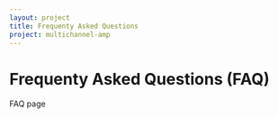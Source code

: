 ```yaml
---
layout: project
title: Frequenty Asked Questions
project: multichannel-amp
---
```


Frequenty Asked Questions (FAQ)
==========

FAQ page